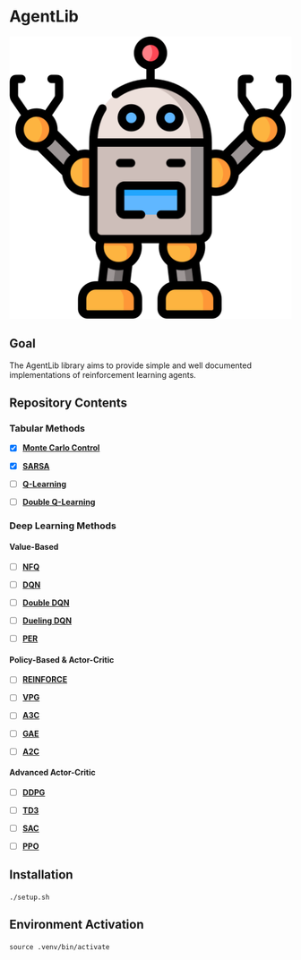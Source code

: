# AgentLib

![alt text](.github/AGENT_LOGO.png)

## Goal
The AgentLib library aims to provide simple and well documented implementations of reinforcement learning agents.

## Repository Contents

### Tabular Methods

- [x] [**Monte Carlo Control**](src/AgentLib/tabular/monte_carlo_control/README.md)

- [x] [**SARSA**](src/AgentLib/tabular/sarsa/README.md)

- [ ] [**Q-Learning**](src/AgentLib/tabular/q_learning/README.md)

- [ ] [**Double Q-Learning**](src/AgentLib/tabular/double_q_learning/README.md)

### Deep Learning Methods

#### Value-Based

- [ ] [**NFQ**](src/AgentLib/deep/nfq/README.md)

- [ ] [**DQN**](src/AgentLib/deep/dqn/README.md)

- [ ] [**Double DQN**](src/AgentLib/deep/double_dqn/README.md)

- [ ] [**Dueling DQN**](src/AgentLib/deep/dueling_dqn/README.md)

- [ ] [**PER**](src/AgentLib/deep/per/README.md)

#### Policy-Based & Actor-Critic

- [ ] [**REINFORCE**](src/AgentLib/deep/reinforce/README.md)

- [ ] [**VPG**](src/AgentLib/deep/vpg/README.md)

- [ ] [**A3C**](src/AgentLib/deep/a3c/README.md)

- [ ] [**GAE**](src/AgentLib/deep/gae/README.md)

- [ ] [**A2C**](src/AgentLib/deep/a2c/README.md)

#### Advanced Actor-Critic

- [ ] [**DDPG**](src/AgentLib/deep/ddpg/README.md)

- [ ] [**TD3**](src/AgentLib/deep/td3/README.md)

- [ ] [**SAC**](src/AgentLib/deep/sac/README.md)

- [ ] [**PPO**](src/AgentLib/deep/ppo/README.md)

## Installation
`./setup.sh`

## Environment Activation
`source .venv/bin/activate`
